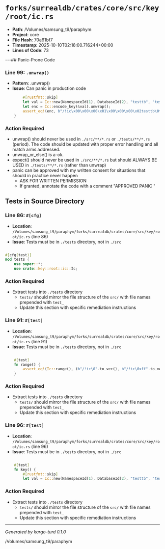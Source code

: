 # `forks/surrealdb/crates/core/src/key/root/ic.rs`

- **Path**: /Volumes/samsung_t9/paraphym
- **Project**: core
- **File Hash**: 70a61bf7  
- **Timestamp**: 2025-10-10T02:16:00.716244+00:00  
- **Lines of Code**: 73

---## Panic-Prone Code


### Line 99: `.unwrap()`

- **Pattern**: .unwrap()
- **Issue**: Can panic in production code

```rust
		#[rustfmt::skip]
		let val = Ic::new(NamespaceId(1), DatabaseId(2), "testtb", "testix", Uuid::from_u128(1), Uuid::from_u128(2));
		let enc = Ic::encode_key(&val).unwrap();
		assert_eq!(enc, b"/!ic\x00\x00\x00\x01\x00\x00\x00\x02testtb\0testix\0\0\0\0\0\0\0\0\0\0\0\0\0\0\0\0\x01\0\0\0\0\0\0\0\0\0\0\0\0\0\0\0\x02");
	}
```

### Action Required

- unwrap() should never be used in `./src/**/*.rs` or `./tests/**/*.rs` (period). The code should be updated with proper error handling and all match arms addressed.
- unwrap_or_else() is a-ok. 
- expect() should never be used in `./src/**/*.rs` but should ALWAYS BE USED in `./tests/**/*.rs` (rather than unwrap)
- panic can be approved with my written consent for situations that should in practice never happen  
  - ASK FOR WRITTEN PERMISSION
  - If granted, annotate the code with a comment "APPROVED PANIC "

## Tests in Source Directory


### Line 86: `#[cfg]`

- **Location**: `/Volumes/samsung_t9/paraphym/forks/surrealdb/crates/core/src/key/root/ic.rs` (line 86)
- **Issue**: Tests must be in `./tests` directory, not in `./src`

```rust

#[cfg(test)]
mod tests {
	use super::*;
	use crate::key::root::ic::Ic;
```

### Action Required

- Extract tests into `./tests` directory
  - `tests/` should mirror the file structure of the `src/` with file names prepended with `test_`
  - Update this section with specific remediation instructions
  


### Line 91: `#[test]`

- **Location**: `/Volumes/samsung_t9/paraphym/forks/surrealdb/crates/core/src/key/root/ic.rs` (line 91)
- **Issue**: Tests must be in `./tests` directory, not in `./src`

```rust

	#[test]
	fn range() {
		assert_eq!(Ic::range(), (b"/!ic\0".to_vec(), b"/!ic\0xff".to_vec()));
	}
```

### Action Required

- Extract tests into `./tests` directory
  - `tests/` should mirror the file structure of the `src/` with file names prepended with `test_`
  - Update this section with specific remediation instructions
  


### Line 96: `#[test]`

- **Location**: `/Volumes/samsung_t9/paraphym/forks/surrealdb/crates/core/src/key/root/ic.rs` (line 96)
- **Issue**: Tests must be in `./tests` directory, not in `./src`

```rust

	#[test]
	fn key() {
		#[rustfmt::skip]
		let val = Ic::new(NamespaceId(1), DatabaseId(2), "testtb", "testix", Uuid::from_u128(1), Uuid::from_u128(2));
```

### Action Required

- Extract tests into `./tests` directory
  - `tests/` should mirror the file structure of the `src/` with file names prepended with `test_`
  - Update this section with specific remediation instructions
  

---

*Generated by kargo-turd 0.1.0*

/Volumes/samsung_t9/paraphym